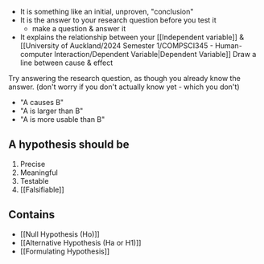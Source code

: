 - It is something like an initial, unproven, "conclusion"
- It is the answer to your research question before you test it
	- make a question & answer it
- It explains the relationship between your [[Independent variable]] & [[University of Auckland/2024 Semester 1/COMPSCI345 - Human-computer Interaction/Dependent Variable|Dependent Variable]]
Draw a line between cause & effect

Try answering the research question, as though you already know the answer. (don't worry if you don't actually know yet - which you don't)
- "A causes B"
- "A is larger than B"
- "A is more usable than B"
## A hypothesis should be
1. Precise
2. Meaningful
3. Testable
4. [[Falsifiable]]
## Contains
- [[Null Hypothesis (Ho)]]
- [[Alternative Hypothesis (Ha or H1)]]
- [[Formulating Hypothesis]]
